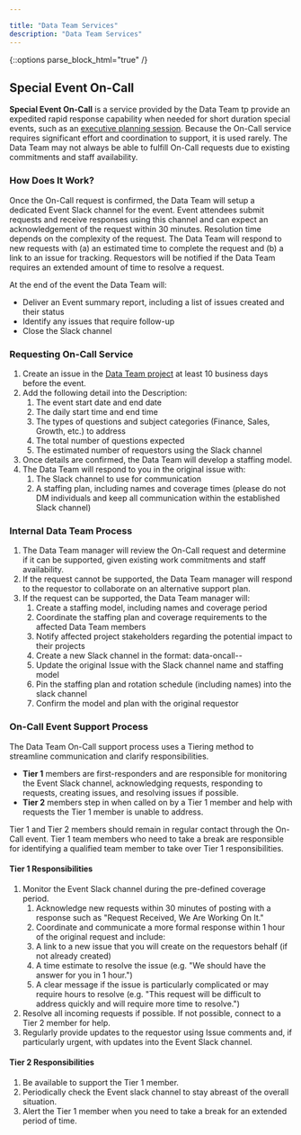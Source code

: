 ```yaml
---

title: "Data Team Services"
description: "Data Team Services"
---
```








{::options parse_block_html="true" /}

## Special Event On-Call

**Special Event On-Call** is a service provided by the Data Team tp provide an expedited rapid response capability when needed for short duration special events, such as an [executive planning session](/handbook/company/offsite/). Because the On-Call service requires significant effort and coordination to support, it is used rarely. The Data Team may not always be able to fulfill On-Call requests due to existing commitments and staff availability.

### How Does It Work?

Once the On-Call request is confirmed, the Data Team will setup a dedicated Event Slack channel for the event. Event attendees submit requests and receive responses using this channel and can expect an acknowledgement of the request within 30 minutes. Resolution time depends on the complexity of the request. The Data Team will respond to new requests with (a) an estimated time to complete the request and (b) a link to an issue for tracking. Requestors will be notified if the Data Team requires an extended amount of time to resolve a request.

At the end of the event the Data Team will:

- Deliver an Event summary report, including a list of issues created and their status
- Identify any issues that require follow-up
- Close the Slack channel

### Requesting On-Call Service

1. Create an issue in the [Data Team project](https://gitlab.com/gitlab-data/analytics/) at least 10 business days before the event.
1. Add the following detail into the Description:
    1. The event start date and end date
    1. The daily start time and end time
    1. The types of questions and subject categories (Finance, Sales, Growth, etc.) to address
    1. The total number of questions expected
    1. The estimated number of requestors using the Slack channel
1. Once  details are confirmed, the Data Team will develop a staffing model.
1. The Data Team will respond to you in the original issue with:
    1. The Slack channel to use for communication
    1. A staffing plan, including names and coverage times (please do not DM individuals and keep all communication within the established Slack channel)

### Internal Data Team Process

1. The Data Team manager will review the On-Call request and determine if it can be supported, given existing work commitments and staff availability.
1. If the request cannot be supported, the Data Team manager will respond to the requestor to collaborate on an alternative support plan.
1. If the request can be supported, the Data Team manager will:
    1. Create a staffing model, including names and coverage period
    1. Coordinate the staffing plan and coverage requirements to the affected Data Team members
    1. Notify affected project stakeholders regarding the potential impact to their projects
    1. Create a new Slack channel in the format: data-oncall-<event name>-<yyyy-mm>
    1. Update the original Issue with the Slack channel name and staffing model
    1. Pin the staffing plan and rotation schedule (including names) into the slack channel
    1. Confirm the model and plan with the original requestor

### On-Call Event Support Process

The Data Team On-Call support process uses a Tiering method to streamline communication and clarify responsibilities.

- **Tier 1** members are first-responders and are responsible for monitoring the Event Slack channel, acknowledging requests, responding to requests, creating issues, and resolving issues if possible.
- **Tier 2** members step in when called on by a Tier 1 member and help with requests the Tier 1 member is unable to address.

Tier 1 and Tier 2 members should remain in regular contact through the On-Call event. Tier 1 team members who need to take a break are responsible for identifying a qualified team member to take over Tier 1 responsibilities.

#### Tier 1 Responsibilities

1. Monitor the Event Slack channel during the pre-defined coverage period.
    1. Acknowledge new requests within 30 minutes of posting with a response such as "Request Received, We Are Working On It."
    1. Coordinate and communicate a more formal response within 1 hour of the original request and include:
    1. A link to a new issue that you will create on the requestors behalf (if not already created)
    1. A time estimate to resolve the issue (e.g. "We should have the answer for you in 1 hour.")
    1. A clear message if the issue is particularly complicated or may require hours to resolve (e.g. "This request will be difficult to address quickly and will require more time to resolve.")
1. Resolve all incoming requests if possible. If not possible, connect to a Tier 2 member for help.
1. Regularly provide updates to the requestor using Issue comments and, if particularly urgent, with updates into the Event Slack channel.

#### Tier 2 Responsibilities

1. Be available to support the Tier 1 member.
1. Periodically check the Event slack channel to stay abreast of the overall situation.
1. Alert the Tier 1 member when you need to take a break for an extended period of time.
